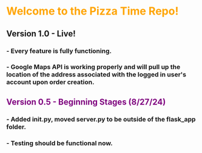 # <span style="color:orange">Welcome to the Pizza Time Repo!</span>

## Version 1.0 - Live!
### - Every feature is fully functioning.
### - Google Maps API is working properly and will pull up the location of the address associated with the logged in user's account upon order creation.

## <span style="color:purple">Version 0.5 - Beginning Stages (8/27/24)</span>
### - Added __init__.py, moved server.py to be outside of the flask_app folder.
### - Testing should be functional now.